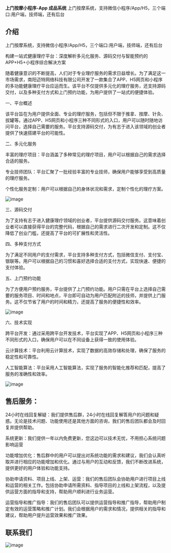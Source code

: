 **上门按摩小程序-App 成品系统**
上门按摩系统，支持微信小程序/App/H5，三个端口:用户端，技师端，还有后台

## 介绍
上门按摩系统，支持微信小程序/App/H5，三个端口:用户端，技师端，还有后台

构建一站式健康理疗平台：深度解析多元化服务、源码交付与智能预约的APP+H5+小程序综合解决方案

随着健康意识的不断提高，人们对于专业理疗服务的需求日益增长。为了满足这一市场需求，南阳迈特网络科技有限公司开发了一款集合了APP、H5网页和小程序的多功能健康理疗平台应运而生。该平台不仅提供多元化的理疗服务，还支持源码交付，以及多种支付方式和上门预约功能，为用户提供了一站式的便捷体验。

一、平台概述

该平台旨在为用户提供全面、专业的理疗服务，包括但不限于推拿、按摩、针灸、拔罐等。通过APP、H5网页和小程序三种不同形式的入口，用户可以随时随地访问平台，选择自己需要的服务。平台支持源码交付，为有志于进入该领域的创业者提供了快速搭建平台的可能性。

二、多元化服务

丰富的理疗项目：平台涵盖了多种常见的理疗项目，用户可以根据自己的需求选择合适的服务。

专业技师团队：平台汇聚了一批经验丰富的专业技师，确保用户能够享受到高质量的理疗服务。

个性化服务定制：用户可以根据自己的身体状况和需求，定制个性化的理疗方案。

![image](https://github.com/user-attachments/assets/3fe3df59-9405-4d6a-957a-0a59fe9c1c1a)

三、源码交付

为了支持有志于进入健康理疗领域的创业者，平台提供源码交付服务。这意味着创业者可以直接获得平台的完整代码，根据自己的需求进行二次开发和定制。这不仅降低了创业门槛，还提高了平台的可扩展性和灵活性。

四、多种支付方式

为了满足不同用户的支付需求，平台支持多种支付方式，包括微信支付、支付宝、银联等。用户可以根据自己的习惯和喜好选择合适的支付方式，实现快速、便捷的支付体验。

五、上门预约功能

为了方便用户预约服务，平台提供了上门预约功能。用户只需在平台上选择自己需要的服务项目、时间和地点，平台即可自动为用户匹配附近的技师，并提供上门服务。这不仅节省了用户的时间和精力，还提高了服务的便捷性和效率。

![image](https://github.com/user-attachments/assets/6892da01-1b3c-41ce-a7e8-147804ebaee5)

六、技术实现

跨平台开发：通过采用跨平台开发技术，平台实现了APP、H5网页和小程序三种不同形式的入口，确保用户可以在不同设备上获得一致的使用体验。

云计算技术：平台利用云计算技术，实现了数据的高效存储和处理，确保了服务的稳定性和可靠性。

人工智能算法：平台采用人工智能算法，实现了服务的智能化推荐和匹配，提高了服务的准确性和效率。

![image](https://github.com/user-attachments/assets/e7e77549-ca78-4c9a-aef8-663f3187ce2f)

## 售后服务：

24小时在线回复解疑：我们提供售后群，24小时在线回复解答用户的问题和疑惑。无论是技术问题、功能使用还是其他方面的咨询，我们的售后团队都会及时回复并提供帮助。

系统更新：我们提供一年以内免费更新，您这边可以技术无忧，不用担心系统问题影响运营

功能增加优化：售后群中的用户可以提出对系统功能的需求和建议，我们会认真听取并进行相应的功能增加和优化。通过与用户的互动和反馈，我们不断改进系统，提供更好的用户体验和功能支持。

协助申请资料、项目上线、上架、运营：我们的售后团队会协助用户进行项目上线和运营的相关工作。包括协助申请所需资料、指导项目的上线和上架流程，以及提供运营方面的指导和支持，帮助用户顺利进行业务运营。

运营指导和推广指导：我们的售后团队可以提供运营指导和推广指导，帮助用户制定有效的运营策略和推广计划。我们会根据用户的需求和情况，提供相关的指导和建议，帮助用户提升运营效果和推广效果。

## 联系我们
![image](https://github.com/user-attachments/assets/6a6ae0c7-5b6b-4fee-8fef-651929591929)
